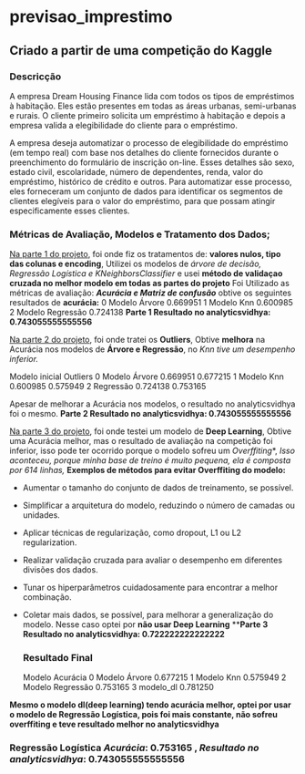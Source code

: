 # previsao_imprestimo
## Criado a partir de uma competição do Kaggle

### Descricção

A empresa Dream Housing Finance lida com todos os tipos de empréstimos à habitação. Eles estão presentes em todas as áreas urbanas, semi-urbanas e rurais. O cliente primeiro solicita um empréstimo à habitação e depois a empresa valida a elegibilidade do cliente para o empréstimo.

A empresa deseja automatizar o processo de elegibilidade do empréstimo (em tempo real) com base nos detalhes do cliente fornecidos durante o preenchimento do formulário de inscrição on-line. Esses detalhes são sexo, estado civil, escolaridade, número de dependentes, renda, valor do empréstimo, histórico de crédito e outros. Para automatizar esse processo, eles forneceram um conjunto de dados para identificar os segmentos de clientes elegíveis para o valor do empréstimo, para que possam atingir especificamente esses clientes.

### Métricas de Avaliação, Modelos e Tratamento dos Dados;

[Na parte 1 do projeto](https://github.com/warleyguerra/previsao_imprestimo/blob/main/Parte1.ipynb), foi onde fiz os tratamentos de: **valores nulos, tipo das colunas e encoding**,
Utilizei os modelos de *árvore de decisão, Regressão Logística e KNeighborsClassifier* e usei **método de validaçao cruzada no melhor modelo em todas as partes do projeto**
Foi Utilizado as métricas de avaliação: ***Acurácia e Matriz de confusão***
obtive os seguintes resultados de **acurácia:**
0	Modelo Árvore	0.669951
1	Modelo Knn	0.600985
2	Modelo Regressão	0.724138
**Parte 1 Resultado no analyticsvidhya:  0.743055555555556**
 
[Na parte 2 do projeto](https://github.com/warleyguerra/previsao_imprestimo/blob/main/Parte2.ipynb), foi onde tratei os **Outliers**,
Obtive **melhora** na Acurácia nos modelos de **Árvore e Regressão**, no *Knn tive um desempenho inferior.*

Modelo	        inicial   Outliers
0	Modelo Árvore	0.669951	0.677215
1	Modelo Knn	  0.600985	0.575949
2	 Regressão	  0.724138  0.753165

Apesar de melhorar a Acurácia nos modelos, o resultado no analyticsvidhya  foi o mesmo.
**Parte 2 Resultado no analyticsvidhya:  0.743055555555556**

[Na parte 3 do projeto](https://github.com/warleyguerra/previsao_imprestimo/blob/main/Parte3.ipynb), foi onde testei um modelo de **Deep Learning**,
Obtive uma Acurácia melhor, mas o resultado de avaliação na competição foi inferior, isso pode ter ocorrido porque o modelo sofreu um *Overffiting**,
*Isso aconteceu, porque minha base de treino é muito pequena, ela é composta por 614 linhas,*
**Exemplos de métodos para evitar Overffiting do  modelo:**

- Aumentar o tamanho do conjunto de dados de treinamento, se possível.
- Simplificar a arquitetura do modelo, reduzindo o número de camadas ou unidades.
- Aplicar técnicas de regularização, como dropout, L1 ou L2 regularization.
- Realizar validação cruzada para avaliar o desempenho em diferentes divisões dos dados.
- Tunar os hiperparâmetros cuidadosamente para encontrar a melhor combinação.
- Coletar mais dados, se possível, para melhorar a generalização do modelo.
Nesse caso optei por **não usar Deep Learning**
****Parte 3 Resultado no analyticsvidhya:  0.722222222222222**

  ### Resultado Final

  Modelo	          Acurácia
0	Modelo Árvore	    0.677215
1	Modelo Knn	      0.575949
2	Modelo Regressão	0.753165
3	modelo_dl	        0.781250

**Mesmo o modelo dl(deep learning) tendo acurácia melhor, optei por usar o modelo de Regressão Logística, pois foi mais constante, não sofreu overffiting e teve resultado melhor no analyticsvidhya**
### Regressão Logística *Acurácia*: 0.753165 , *Resultado no analyticsvidhya*: 0.743055555555556
